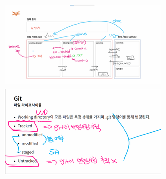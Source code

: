 ![image-20210706155445271](md-images/image-20210706155445271.png)

![image-20210706161017013](md-images/image-20210706161017013.png)